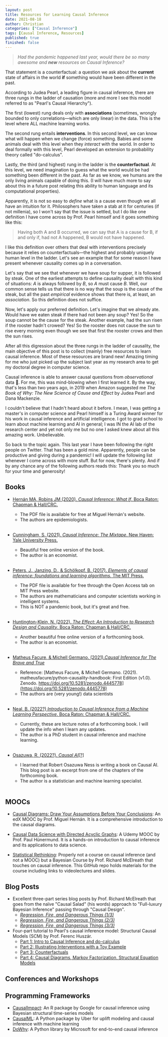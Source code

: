 ```yaml
---
layout: post
title: Resources for Learning Causal Inference
date: 2021-08-18
author: Christian
categories: ["Causal Inference"]
tags: [Causal Inference, Resources]
published: true
finished: false
---
```


> _Had the pandemic happened last year, would there be so many awesome and **new** resources on Causal Inference?_


That statement is a counterfactual: a question we ask about the **current** state of affairs in the world **if** something would have been different in the past.

According to Judea Pearl, a leading figure in causal inference, there are three rungs in the ladder of causation (more and more I see this model referred to as "Pearl's Causal Hierarchy"). 

The first (lowest) rung deals only with **associations** (sometimes, wrongly bounded to only correlations&mdash;which are only linear) in the data. This is the level where ALL machine learning works.

The second rung entails **interventions**. In this second level, we can know what will happen when we change (force) something. Babies and some animals deal with this level when they _interact_ with the world. In order to deal formally with this level, Pearl developed an extension to probability theory called "do-calculus".

Lastly, the third (and highest) rung in the ladder is the **counterfactual**. At this level, we need imagination to guess what the world would be had something been different in the past. As far as we know, we humans are the only living animals capable of doing this. (I will have much more to say about this in a future post relating this ability to human language and its computational properties).

Apparently, it is not so easy to _define_ what is a cause even though we all have an intuition for it. Philosophers have taken a stab at it for centuries (if not millenia), so I won't say that the issue is settled, but I do like one definition I have come across by Prof. Pearl himself and it goes something like this:

> Having both A and B occurred, we can say that A is a cause for B, if and only if, had not A happened, B would not have happened. 

I like this definition over others that deal with interventions precisely because it relies on counterfactuals&mdash;the highest and probably uniquely human level in the ladder. Let's see an example that for some reason I have present whenever causality comes up in a conversation.

Let's say that we see that whenever we have soup for supper, it is followed by steak. One of the earliest attempts to define causality dealt with this kind of situations: _A_ is always followed by _B_, so _A_ must cause _B_. Well, our common sense tells us that there is no way that the soup is the cause of the steak, but all the past _empirical_ evidence shows that there is, at least, an _association_. So this definition does not suffice.

Now, let's apply our preferred definition. Let's imagine that we already ate. Would have we eaten steak if there had not been any soup? Yes! So the soup cannot be the cause for the steak. Another example, had the sun risen if the rooster hadn't crowed? Yes! So the rooster does not cause the sun to rise every morning even though we see that first the rooster crows and then the sun rises.

After all this digression about the three rungs in the ladder of causality, the main objective of this post is to collect (mainly) free resources to learn causal inference. Most of these resources are brand new! Amazing timing for me who just picked up the subject last year as my research area to get my doctoral degree in computer science.

Causal inference is able to answer causal questions from _observational_ data 🤯. For me, this was mind-blowing when I first learned it. By the way, that's less than two years ago, in 2019 when Amazon suggested me _The Book of Why: The New Science of Cause and Effect_ by Judea Pearl and Dana Mackenzie.

I couldn't believe that I hadn't heard about it before. I mean, I was getting a master's in computer science and Pearl himself is a Turing Award winner for his work in causal inference and artificial intelligence. I got to grad school to learn about machine learning and AI in general; I was IN the AI lab of the research center and yet not only me but no one I asked knew about all this amazing work. Unbelievable.

So back to the topic again. This last year I have been following the right people on Twitter. That has been a gold mine. Apparently, people can be productive and giving during a pandemic! I will update the following list whenever I come across with more stuff. But for now, there's plenty. And if by any chance any of the following authors reads this: Thank you so much for your time and generosity!

## Books

- [Hernán MA, Robins JM (2020). _Causal Inference: What If_. Boca Raton: Chapman & Hall/CRC.](https://www.hsph.harvard.edu/miguel-hernan/causal-inference-book/)

    - The PDF file is available for free at Miguel Hernán's website.
    - The authors are epidemiologists.
    <br>

- [Cunningham, S. (2021). _Causal Inference: The Mixtape_. New Haven: Yale University Press.](https://mixtape.scunning.com/)

    - Beautiful free online version of the book.
    - The author is an economist.
    <br>

- [Peters, J., Janzing, D., & Schölkopf, B. (2017). _Elements of causal inference: foundations and learning algorithms._ The MIT Press.](https://mitpress.mit.edu/books/elements-causal-inference)

    - The PDF file is available for free through the Open Access tab on MIT Press website.
    - The authors are mathematicians and computer scientists working in intelligent systems.
    - This is NOT a pandemic book, but it's great and free.
    <br>

- [Huntington-Klein, N. (2022). _The Effect: An Introduction to Research Design and Causality_. Boca Raton: Chapman & Hall/CRC.](https://theeffectbook.net/)
    
    - Another beautiful free online version of a forthcoming book.
    - The author is an economist.
    <br>

- [Matheus Facure, & Michell Germano. (2021)._Causal Inference for The Brave and True_](https://matheusfacure.github.io/python-causality-handbook/)

    - Reference: [Matheus Facure, & Michell Germano. (2021). matheusfacure/python-causality-handbook: First Edition (v1.0). Zenodo. https://doi.org/10.5281/zenodo.4445778](https://doi.org/10.5281/zenodo.4445778)
    - The authors are (very young!) data scientists
    <br>

- [Neal, B. (2022?) _Introduction to Causal Inference from a Machine Learning Perspective_. Boca Raton: Chapman & Hall/CRC.](https://www.bradyneal.com/causal-inference-course#course-textbook)
    - Currently, these are lecture notes of a forthcoming book. I will update the info when I learn any updates.
    - The author is a PhD student in causal inference and machine learning.
    <br>

- [Osazuwa, R. (2022?). _Causal AI_\[?\]](https://newsletter.altdeep.ai/p/tiger-moms-bach-and-reichenbach)
    - I learned that Robert Osazuwa Ness is writing a book on Causal AI. This blog post is an excerpt from one of the chapters of the forthcoming book.
    - The author is a statistician and machine learning specialist.
    <br>
    
## MOOCs

- [Causal Diagrams: Draw Your Assumptions Before Your Conclusions](https://www.edx.org/es/course/causal-diagrams-draw-your-assumptions-before-your): An edX MOOC by Prof. Miguel Hernán. It is a comprehensive introduction to the causal diagrams.
- [Causal Data Science with Directed Acyclic Graphs](https://www.udemy.com/course/causal-data-science/): A Udemy MOOC by Prof. Paul Hünermund. It is a hands-on introduction to causal inference and its applications to data science.

- [Statistical Rethinking](https://github.com/rmcelreath/statrethinking_winter2019#calendar--topical-outline): Properly not a course on causal inference (and not a MOOC) but a Bayesian Course by Prof. Richard McElreath that touches on causal inference. This GitHub repo holds materials for the course including links to videolectures and slides.

## Blog Posts

- Excellent three-part series blog posts by Prof. Richard McElreath that goes from the naïve "Causal Salad" (his words) approach to "Full-luxury Bayesian Inference" passing through "Causal Design".
    - [_Regression, Fire, and Dangerous Things (1/3)_](https://elevanth.org/blog/2021/06/15/regression-fire-and-dangerous-things-1-3/)
    - [_Regression, Fire, and Dangerous Things (2/3)_](https://elevanth.org/blog/2021/06/21/regression-fire-and-dangerous-things-2-3/)
    - [_Regression, Fire, and Dangerous Things (3/3)_](https://elevanth.org/blog/2021/06/21/regression-fire-and-dangerous-things-3-3/)
- Four-part tutorial to Pearl's causal inference model: Structural Causal Models (SCM) by Prof. Ferenc Huszár.
    - [Part 1: Intro to Causal Inference and do-calculus](https://www.inference.vc/untitled/)
    - [Part 2: Illustrating Interventions with a Toy Example](https://www.inference.vc/causal-inference-2-illustrating-interventions-in-a-toy-example/)
    - [Part 3: Counterfactuals](https://www.inference.vc/causal-inference-3-counterfactuals/)
    - [Part 4: Causal Diagrams, Markov Factorization, Structural Equation Models](https://www.inference.vc/causal-inference-4/)

## Conferences and Workshops

## Programming Frameworks

- [CausalImpact](https://github.com/google/CausalImpact): An R package by Google for causal inference using Bayesian structural time-series models
- [CausalML](https://github.com/uber/causalml): A Python package by Uber for uplift modeling and causal inference with machine learning
- [DoWhy](https://github.com/microsoft/dowhy): A Python library by Microsoft for end-to-end causal inference
